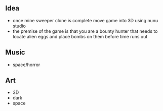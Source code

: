 ## Idea
- once mine sweeper clone is complete move game into 3D using nunu studio
- the premise of the game is that you are a bounty hunter that needs to locate alien eggs and place bombs on them before time runs out

## Music
- space/horror

## Art
- 3D 
- dark
- space